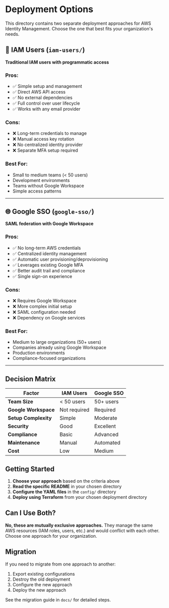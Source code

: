# Deployment Options

This directory contains two separate deployment approaches for AWS Identity Management. Choose the one that best fits your organization's needs.

## 🔐 IAM Users (`iam-users/`)

**Traditional IAM users with programmatic access**

### Pros:
- ✅ Simple setup and management
- ✅ Direct AWS API access
- ✅ No external dependencies
- ✅ Full control over user lifecycle
- ✅ Works with any email provider

### Cons:
- ❌ Long-term credentials to manage
- ❌ Manual access key rotation
- ❌ No centralized identity provider
- ❌ Separate MFA setup required

### Best For:
- Small to medium teams (< 50 users)
- Development environments
- Teams without Google Workspace
- Simple access patterns

---

## 🌐 Google SSO (`google-sso/`)

**SAML federation with Google Workspace**

### Pros:
- ✅ No long-term AWS credentials
- ✅ Centralized identity management
- ✅ Automatic user provisioning/deprovisioning
- ✅ Leverages existing Google MFA
- ✅ Better audit trail and compliance
- ✅ Single sign-on experience

### Cons:
- ❌ Requires Google Workspace
- ❌ More complex initial setup
- ❌ SAML configuration needed
- ❌ Dependency on Google services

### Best For:
- Medium to large organizations (50+ users)
- Companies already using Google Workspace
- Production environments
- Compliance-focused organizations

---

## Decision Matrix

| Factor | IAM Users | Google SSO |
|--------|-----------|------------|
| **Team Size** | < 50 users | 50+ users |
| **Google Workspace** | Not required | Required |
| **Setup Complexity** | Simple | Moderate |
| **Security** | Good | Excellent |
| **Compliance** | Basic | Advanced |
| **Maintenance** | Manual | Automated |
| **Cost** | Low | Medium |

## Getting Started

1. **Choose your approach** based on the criteria above
2. **Read the specific README** in your chosen directory
3. **Configure the YAML files** in the `config/` directory
4. **Deploy using Terraform** from your chosen deployment directory

## Can I Use Both?

**No, these are mutually exclusive approaches.** They manage the same AWS resources (IAM roles, users, etc.) and would conflict with each other. Choose one approach for your organization.

## Migration

If you need to migrate from one approach to another:
1. Export existing configurations
2. Destroy the old deployment
3. Configure the new approach
4. Deploy the new approach

See the migration guide in `docs/` for detailed steps.
